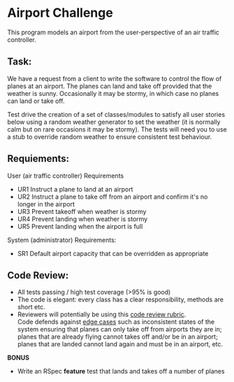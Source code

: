 # Airport Challenge
This program models an airport from the user-perspective of an air traffic controller.  

## Task:
We have a request from a client to write the software to control the flow of planes at an airport. The planes can land and take off provided that the weather is sunny. Occasionally it may be stormy, in which case no planes can land or take off.  

Test drive the creation of a set of classes/modules to satisfy all user stories below using a random weather generator to set the weather (it is normally calm but on rare occasions it may be stormy). The tests will need you to use a stub to override random weather to ensure consistent test behaviour.

## Requiements: 
User (air traffic controller) Requirements
* UR1 Instruct a plane to land at an airport
* UR2 Instruct a plane to take off from an airport and confirm it's no longer in the airport
* UR3 Prevent takeoff when weather is stormy 
* UR4 Prevent landing when weather is stormy 
* UR5 Prevent landing when the airport is full 

System (administrator) Requirements:
* SR1 Default airport capacity that can be overridden as appropriate

## Code Review:
- All tests passing / high test coverage (>95% is good)
- The code is elegant: every class has a clear responsibility, methods are short etc.
- Reviewers will potentially be using this [code review rubric](docs/review.md).  
Code defends against [edge cases](http://programmers.stackexchange.com/questions/125587/what-are-the-difference-between-an-edge-case-a-corner-case-a-base-case-and-a-b) such as inconsistent states of the system ensuring that planes can only take off from airports they are in; planes that are already flying cannot takes off and/or be in an airport; planes that are landed cannot land again and must be in an airport, etc.

**BONUS**

* Write an RSpec **feature** test that lands and takes off a number of planes
